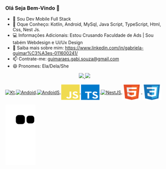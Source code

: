 ### Olá Seja Bem-Vindo 👋
- 🔭 Sou Dev Mobile Full Stack
- 🧠 Oque Conheço: Kotlin, Android, MySql, Java Script, TypeScript, Html, Css, Nest Js.
- 💻 Informações Adicionais: Estou Crusando Faculdade de Ads | Sou tabém Webdesign e Ui/Ux Design
- 💬 Saiba mais sobre mim: https://www.linkedin.com/in/gabriela-guimar%C3%A3es-011600241/
- 📫 Contrate-me: guimaraes.gabi.souza@gmail.com
- 😄 Pronomes: Ela/Dela/She

<!--



-->

<div align="center">
  <a href="https://github.com/GabiGuimaraesSouza">
  <img height="180em" src="https://github-readme-stats.vercel.app/api?username=GabiGuimaraesSouza&show_icons=true&theme=dracula&include_all_commits=true&count_private=true"/>
  <img height="180em" src="https://github-readme-stats.vercel.app/api/top-langs/?username=GabiGuimaraesSouza&layout=compact&langs_count=7&theme=dracula"/>
</div>

<div style="display: inline_block"><br>
  <img align="center" alt="Kt" height="50" width="60" src="https://cdn.jsdelivr.net/gh/devicons/devicon/icons/kotlin/kotlin-original.svg" />
  <img align="center" alt="Andoid" height="50" width="60" src="https://cdn.jsdelivr.net/gh/devicons/devicon/icons/android/android-original.svg" />
  <img align="center" alt="AndoidS" height="50" width="60" src="https://cdn.jsdelivr.net/gh/devicons/devicon/icons/androidstudio/androidstudio-original.svg" />
  <img align="center" alt="Js" height="50" width="60" src="https://raw.githubusercontent.com/devicons/devicon/master/icons/javascript/javascript-plain.svg">
  <img align="center" alt="Ts" height="50" width="60" src="https://raw.githubusercontent.com/devicons/devicon/master/icons/typescript/typescript-plain.svg">
  <img align="center" alt="NestJS" height="50" width="60" src="https://cdn.jsdelivr.net/gh/devicons/devicon/icons/nestjs/nestjs-plain.svg" />
  <img align="center" alt="HTML" height="50" width="60" src="https://raw.githubusercontent.com/devicons/devicon/master/icons/html5/html5-original.svg">
  <img align="center" alt="CSS" height="50" width="60" src="https://raw.githubusercontent.com/devicons/devicon/master/icons/css3/css3-original.svg">
 



 
</div>


 ![Snake animation](https://github.com/rafaballerini/rafaballerini/blob/output/github-contribution-grid-snake.svg)
 
</div>

      
       
          
          
          

